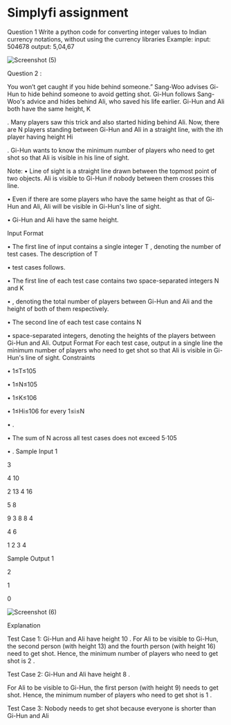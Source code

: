 # Simplyfi assignment
Question 1
Write a python code for converting integer values to Indian currency notations, without 
using the currency libraries
Example:
input: 504678
output: 5,04,67


![Screenshot (5)](https://user-images.githubusercontent.com/114252395/192049502-73a8e694-0ead-4dd1-bc96-074ebba43860.png)


Question 2 :


You won’t get caught if you hide behind someone.”
Sang-Woo advises Gi-Hun to hide behind someone to avoid getting shot.
Gi-Hun follows Sang-Woo's advice and hides behind Ali, who saved his life earlier. Gi-Hun and Ali 
both have the same height, K

. Many players saw this trick and also started hiding behind Ali. 
Now, there are N
players standing between Gi-Hun and Ali in a straight line, with the ith player having height Hi

. Gi-Hun wants to know the minimum number of players who need to get shot so that Ali is visible 
in his line of sight.

Note:
• Line of sight is a straight line drawn between the topmost point of two objects. Ali is visible 
to Gi-Hun if nobody between them crosses this line. 

• Even if there are some players who have the same height as that of Gi-Hun and Ali, Ali will 
be visible in Gi-Hun's line of sight. 

• Gi-Hun and Ali have the same height. 

Input Format

• The first line of input contains a single integer T
, denoting the number of test cases. The description of T

• test cases follows. 

• The first line of each test case contains two space-separated integers N and K

• , denoting the total number of players between Gi-Hun and Ali and the height of both of 
them respectively. 

• The second line of each test case contains N

• space-separated integers, denoting the heights of the players between Gi-Hun and Ali. 
Output Format
For each test case, output in a single line the minimum number of players who need to get shot so 
that Ali is visible in Gi-Hun's line of sight.
Constraints

• 1≤T≤105

• 1≤N≤105

• 1≤K≤106

• 1≤Hi≤106 for every 1≤i≤N

• .

• The sum of N across all test cases does not exceed 5⋅105

• . 
Sample Input 1 

3

4 10

2 13 4 16

5 8

9 3 8 8 4

4 6

1 2 3 4

Sample Output 1 

2

1

0

![Screenshot (6)](https://user-images.githubusercontent.com/114252395/192049949-02ff3da8-0fcd-41f1-9706-8ba0a05f1014.png)


Explanation

Test Case 1: Gi-Hun and Ali have height 10
. For Ali to be visible to Gi-Hun, the second person (with height 13) and the fourth person (with 
height 16) need to get shot. Hence, the minimum number of players who need to get shot is 2
.


Test Case 2: Gi-Hun and Ali have height 8
.

For Ali to be visible to Gi-Hun, the first person (with height 9) needs to get shot. Hence, the 
minimum number of players who need to get shot is 1
.


Test Case 3: Nobody needs to get shot because everyone is shorter than Gi-Hun and Ali
